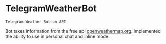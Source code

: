# TelegramWeatherBot

    Telegram Weather Bot on API

Bot takes information from the free api [openweathermap.org](https://openweathermap.org/api). Implemented the ability to use in personal chat and inline mode.
